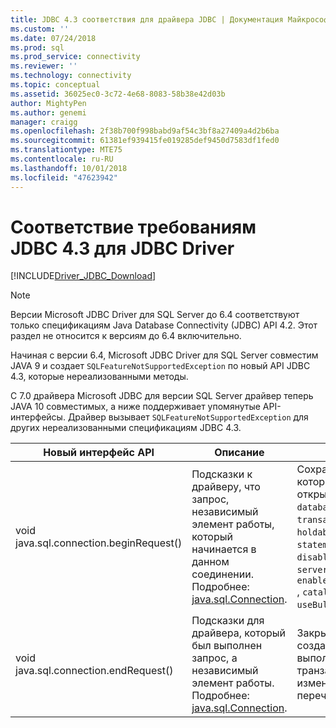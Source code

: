 ```yaml
---
title: JDBC 4.3 соответствия для драйвера JDBC | Документация Майкрософт
ms.custom: ''
ms.date: 07/24/2018
ms.prod: sql
ms.prod_service: connectivity
ms.reviewer: ''
ms.technology: connectivity
ms.topic: conceptual
ms.assetid: 36025ec0-3c72-4e68-8083-58b38e42d03b
author: MightyPen
ms.author: genemi
manager: craigg
ms.openlocfilehash: 2f38b700f998babd9af54c3bf8a27409a4d2b6ba
ms.sourcegitcommit: 61381ef939415fe019285def9450d7583df1fed0
ms.translationtype: MTE75
ms.contentlocale: ru-RU
ms.lasthandoff: 10/01/2018
ms.locfileid: "47623942"
---
```

# <a name="jdbc-43-compliance-for-the-jdbc-driver"></a>Соответствие требованиям JDBC 4.3 для JDBC Driver

[!INCLUDE[Driver_JDBC_Download](../../includes/driver_jdbc_download.md)]

> [!NOTE]  
> Версии Microsoft JDBC Driver для SQL Server до 6.4 соответствуют только спецификациям Java Database Connectivity (JDBC) API 4.2. Этот раздел не относится к версиям до 6.4 включительно.

Начиная с версии 6.4, Microsoft JDBC Driver для SQL Server совместим JAVA 9 и создает `SQLFeatureNotSupportedException` по новый API JDBC 4.3, которые нереализованными методы.

С 7.0 драйвера Microsoft JDBC для версии SQL Server драйвер теперь JAVA 10 совместимых, а ниже поддерживает упомянутые API-интерфейсы. Драйвер вызывает `SQLFeatureNotSupportedException` для других нереализованными спецификациям JDBC 4.3.

|Новый интерфейс API|Описание|Значимые реализации|  
|-----------------|-----------------|-------------------------------|  
|void java.sql.connection.beginRequest()|Подсказки к драйверу, что запрос, независимый элемент работы, который начинается в данном соединении. Подробнее: [java.sql.Connection](https://docs.oracle.com/javase/9/docs/api/java/sql/Connection.html#beginRequest--).|Сохраняет значения полей подключения, которые могут быть изменены через открытые методы API: `databaseAutoCommitMode`, `transactionIsolationLevel`, `networkTimeout`, `holdability`, `sendTimeAsDatetime`, `statementPoolingCacheSize`, `disableStatementPooling`, `serverPreparedStatementDiscardThreshold`, `enablePrepareOnFirstPreparedStatementCall `, `catalogName`, `sqlWarnings`, `useBulkCopyForBatchInsert `.|
|void java.sql.connection.endRequest()|Подсказки для драйвера, который был выполнен запрос, а независимый элемент работы. Подробнее: [java.sql.Connection](https://docs.oracle.com/javase/9/docs/api/java/sql/Connection.html#endRequest--).|Закрывает операторы, которые создаются во время операция и выполняет откат всех открытых транзакций. Метод также отменяет изменения в поля подключения, которые перечислены выше.|
